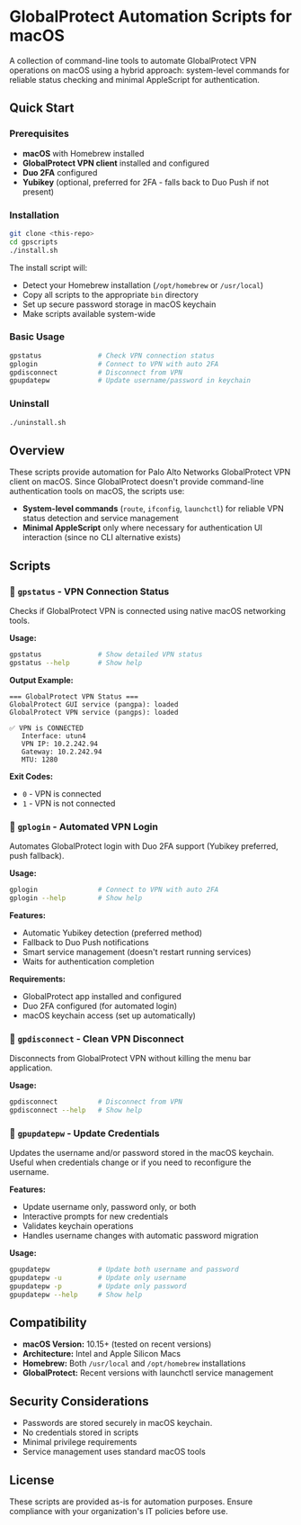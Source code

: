 # GlobalProtect Automation Scripts for macOS

A collection of command-line tools to automate GlobalProtect VPN operations on macOS using a hybrid approach: system-level commands for reliable status checking and minimal AppleScript for authentication.

## Quick Start

### Prerequisites

- **macOS** with Homebrew installed
- **GlobalProtect VPN client** installed and configured
- **Duo 2FA** configured
- **Yubikey** (optional, preferred for 2FA - falls back to Duo Push if not present)

### Installation

```bash
git clone <this-repo>
cd gpscripts
./install.sh
```

The install script will:

- Detect your Homebrew installation (`/opt/homebrew` or `/usr/local`)
- Copy all scripts to the appropriate `bin` directory
- Set up secure password storage in macOS keychain
- Make scripts available system-wide

### Basic Usage

```bash
gpstatus              # Check VPN connection status
gplogin               # Connect to VPN with auto 2FA
gpdisconnect          # Disconnect from VPN
gpupdatepw            # Update username/password in keychain
```

### Uninstall

```bash
./uninstall.sh
```

## Overview

These scripts provide automation for Palo Alto Networks GlobalProtect VPN client on macOS. Since GlobalProtect doesn't provide command-line authentication tools on macOS, the scripts use:

- **System-level commands** (`route`, `ifconfig`, `launchctl`) for reliable VPN status detection and service management
- **Minimal AppleScript** only where necessary for authentication UI interaction (since no CLI alternative exists)

## Scripts

### 📡 `gpstatus` - VPN Connection Status

Checks if GlobalProtect VPN is connected using native macOS networking tools.

**Usage:**

```bash
gpstatus              # Show detailed VPN status
gpstatus --help       # Show help
```

**Output Example:**

```
=== GlobalProtect VPN Status ===
GlobalProtect GUI service (pangpa): loaded
GlobalProtect VPN service (pangps): loaded

✅ VPN is CONNECTED
   Interface: utun4
   VPN IP: 10.2.242.94
   Gateway: 10.2.242.94
   MTU: 1280
```

**Exit Codes:**

- `0` - VPN is connected
- `1` - VPN is not connected

### 🔐 `gplogin` - Automated VPN Login

Automates GlobalProtect login with Duo 2FA support (Yubikey preferred, push fallback).

**Usage:**

```bash
gplogin               # Connect to VPN with auto 2FA
gplogin --help        # Show help
```

**Features:**

- Automatic Yubikey detection (preferred method)
- Fallback to Duo Push notifications
- Smart service management (doesn't restart running services)
- Waits for authentication completion

**Requirements:**

- GlobalProtect app installed and configured
- Duo 2FA configured (for automated login)
- macOS keychain access (set up automatically)

### 🔌 `gpdisconnect` - Clean VPN Disconnect

Disconnects from GlobalProtect VPN without killing the menu bar application.

**Usage:**

```bash
gpdisconnect          # Disconnect from VPN
gpdisconnect --help   # Show help
```

### 🔑 `gpupdatepw` - Update Credentials

Updates the username and/or password stored in the macOS keychain. Useful when credentials change or if you need to reconfigure the username.

**Features:**

- Update username only, password only, or both
- Interactive prompts for new credentials
- Validates keychain operations
- Handles username changes with automatic password migration

**Usage:**

```bash
gpupdatepw            # Update both username and password
gpupdatepw -u         # Update only username
gpupdatepw -p         # Update only password
gpupdatepw --help     # Show help
```

## Compatibility

- **macOS Version:** 10.15+ (tested on recent versions)
- **Architecture:** Intel and Apple Silicon Macs
- **Homebrew:** Both `/usr/local` and `/opt/homebrew` installations
- **GlobalProtect:** Recent versions with launchctl service management

## Security Considerations

- Passwords are stored securely in macOS keychain.
- No credentials stored in scripts
- Minimal privilege requirements
- Service management uses standard macOS tools

## License

These scripts are provided as-is for automation purposes. Ensure compliance with your organization's IT policies before use.
